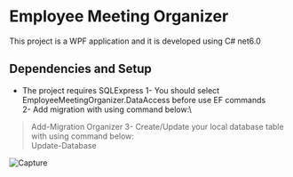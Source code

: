 # Employee Meeting Organizer
This project is a WPF application and it is developed using C# net6.0

## Dependencies and Setup
* The project requires SQLExpress
1- You should select EmployeeMeetingOrganizer.DataAccess before use EF commands\
2- Add migration with using command below:\
> Add-Migration Organizer
3- Create/Update your local database table with using command below:\
Update-Database

![Capture](https://user-images.githubusercontent.com/9204813/150705109-fb42466e-5312-4199-a648-27ce19d3f363.JPG)

